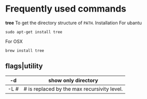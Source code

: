 # Frequently used commands

**tree**
To get the directory structure of `PATH`.
Installation
For ubantu
```shell
sudo apt-get install tree
```
For OSX
```shell
brew install tree
```
flags|utility
-------------
-d|show only directory
---|---
-L #|# is replaced by the max recursivity level.
